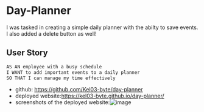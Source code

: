 # Day-Planner
I was tasked in creating a simple daily planner with the abilty to save events. I also added a delete button as well!

## User Story

```md
AS AN employee with a busy schedule
I WANT to add important events to a daily planner
SO THAT I can manage my time effectively
```

* github: https://github.com/Kel03-byte/day-planner
* deployed website:https://kel03-byte.github.io/day-planner/
* screenshots of the deployed website:![image](https://user-images.githubusercontent.com/74966801/113495525-03804a80-9525-11eb-9872-0e4a719fee6f.png)

